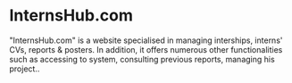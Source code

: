 # InternsHub.com
"InternsHub.com" is a website specialised in managing interships, interns' CVs, reports &amp; posters. In addition, it offers  numerous  other functionalities such as accessing to system, consulting previous reports, managing his project..
